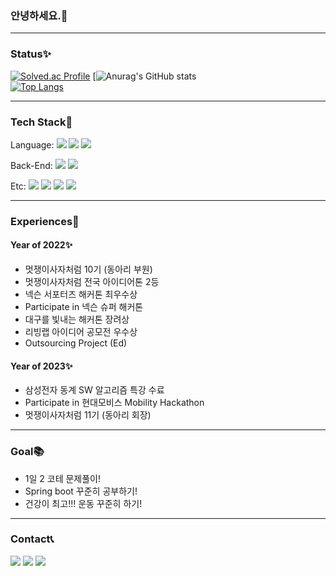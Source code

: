 ### 안녕하세요.👋

---

### Status✨
[![Solved.ac Profile](http://mazassumnida.wtf/api/generate_badge?boj=taegon1998)](https://solved.ac/taegon1998)
[![Anurag's GitHub stats](https://github-readme-stats.vercel.app/api?username=taegon98&show_icons=true&theme=tokyonight)<br/>
[![Top Langs](https://github-readme-stats.vercel.app/api/top-langs/?username=taegon98&layout=compact)](https://github.com/taegon98/github-readme-stats)

---

### Tech Stack👾
Language: <img src="https://img.shields.io/badge/c++-00599C?style=for-the-badge&logo=c%2B%2B&logoColor=white">
<img src="https://img.shields.io/badge/java-007396?style=for-the-badge&logo=java&logoColor=white"> 
                <img src="https://img.shields.io/badge/python-3776AB?style=for-the-badge&logo=python&logoColor=white"> 

Back-End: <img src="https://img.shields.io/badge/spring-6DB33F?style=for-the-badge&logo=spring&logoColor=white"> 
                <img src="https://img.shields.io/badge/django-092E20?style=for-the-badge&logo=django&logoColor=white">
                
Etc: <img src="https://img.shields.io/badge/html5-E34F26?style=for-the-badge&logo=html5&logoColor=white"> 
                    <img src="https://img.shields.io/badge/css-1572B6?style=for-the-badge&logo=css3&logoColor=white">
                    <img src="https://img.shields.io/badge/mariaDB-003545?style=for-the-badge&logo=mariaDB&logoColor=white">
                    <img src="https://img.shields.io/badge/amazonaws-232F3E?style=for-the-badge&logo=amazonaws&logoColor=white">
                    
---

### Experiences📜
#### Year of 2022✨
- 멋쟁이사자처럼 10기 (동아리 부원)
- 멋쟁이사자처럼 전국 아이디어톤 2등
- 넥슨 서포터즈 해커톤 최우수상
- Participate in 넥슨 슈퍼 해커톤
- 대구를 빛내는 해커톤 장려상
- 리빙랩 아이디어 공모전 우수상
- Outsourcing Project (Ed)

#### Year of 2023✨
- 삼성전자 동계 SW 알고리즘 특강 수료
- Participate in 현대모비스 Mobility Hackathon
- 멋쟁이사자처럼 11기 (동아리 회장)
---

### Goal📚
- 1일 2 코테 문제풀이!
- Spring boot 꾸준히 공부하기!
- 건강이 최고!!! 운동 꾸준히 하기!

---

### Contact📞
  <a href="https://velog.io/@taegon1998"><img src="https://img.shields.io/badge/Tech%20Blog-11B48A?style=flat-square&logo=Vimeo&logoColor=white&link=https://taegon.github.io"/></a>
  <a href="https://www.instagram.com/_leetaegon/"><img src="https://img.shields.io/badge/Instagram-E4405F?style=flat-square&logo=Instagram&logoColor=white&link=https://www.instagram.com/_leetaegon/"/></a>
  <a href="mailto:taegon1998@gmail.com"><img src="https://img.shields.io/badge/Gmail-d14836?style=flat-square&logo=Gmail&logoColor=white&link=taegon1998@gmail.com"/></a>
